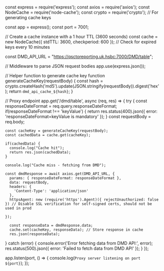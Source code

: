 const express = require('express');
const axios = require('axios');
const NodeCache = require('node-cache');
const crypto = require('crypto'); // For generating cache keys

const app = express();
const port = 7001;

// Create a cache instance with a 1 hour TTL (3600 seconds)
const cache = new NodeCache({ stdTTL: 3600, checkperiod: 600 }); // Check for expired keys every 10 minutes

const DMD_API_URL = "https://qsctoreporting.uk.hsbc:7000/DMD/table";

// Middleware to parse JSON request bodies
app.use(express.json());

// Helper function to generate cache key
function generateCacheKey(requestBody) {
    const hash = crypto.createHash('md5').update(JSON.stringify(requestBody)).digest('hex');
    return `dmd_api_cache_${hash}`;
}

// Proxy endpoint
app.get('/dmd/table', async (req, res) => {
  try {
    const responseDateFormat = req.query.responseDateFormat;
    if(responseDateFormat !== 'keyValue') {
      return res.status(400).json({ error: 'responseDateFormat=keyValue is mandatory' });
    }
    const requestBody = req.body;

    const cacheKey = generateCacheKey(requestBody);
    const cachedData = cache.get(cacheKey);
    
    if(cachedData) {
      console.log("Cache hit");
      return res.json(cachedData);
    }
    
    console.log("Cache miss - fetching from DMD");

    const dmdResponse = await axios.get(DMD_API_URL, {
      params: { responseDateFormat: responseDateFormat },
      data: requestBody,
      headers: {
        'Content-Type': 'application/json'
      },
      httpsAgent: new (require('https').Agent)({ rejectUnauthorized: false }) // Disable SSL verification for self-signed certs, should not be used in prod

    });

      const responseData = dmdResponse.data;
      cache.set(cacheKey, responseData); // Store response in cache
      res.json(responseData);


  } catch (error) {
      console.error('Error fetching data from DMD API:', error);
      res.status(500).json({ error: 'Failed to fetch data from DMD API' });
    }
});


app.listen(port, () => {
  console.log(`Proxy server listening on port ${port}`);
});

